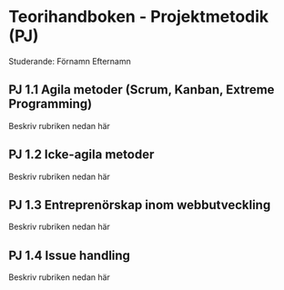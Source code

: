 # Teorihandboken - Projektmetodik (PJ)
Studerande: Förnamn Efternamn

## PJ 1.1 Agila metoder (Scrum, Kanban, Extreme Programming)
Beskriv rubriken nedan här

## PJ 1.2 Icke-agila metoder
Beskriv rubriken nedan här

## PJ 1.3 Entreprenörskap inom webbutveckling
Beskriv rubriken nedan här

## PJ 1.4 Issue handling
Beskriv rubriken nedan här
